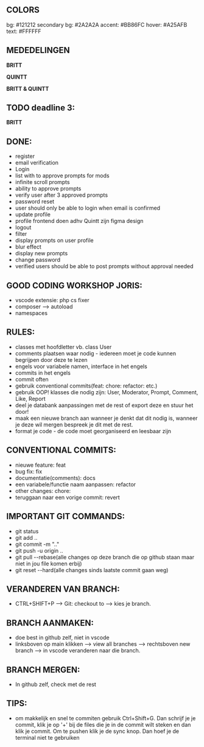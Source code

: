COLORS
-------------------
bg: #121212
secondary bg: #2A2A2A
accent: #BB86FC
hover: #A25AFB
text: #FFFFFF

MEDEDELINGEN
----------------

**BRITT** 

**QUINTT**

**BRITT & QUINTT**

TODO deadline 3:
------------------
**BRITT**

DONE:
------------------
- register
- email verification
- Login
- list with to approve prompts for mods
- infinite scroll prompts
- ability to approve prompts
- verify user after 3 approved prompts
- password reset
- user should only be able to login when email is confirmed
- update profile
- profile frontend doen adhv Quintt zijn figma design
- logout
- filter
- display prompts on user profile
- blur effect
- display new prompts
- change password
- verified users should be able to post prompts without approval needed

GOOD CODING WORKSHOP JORIS:
-----------------
- vscode extensie: php cs fixer
- composer --> autoload
- namespaces

RULES:
-----------------
- classes met hoofdletter vb. class User
- comments plaatsen waar nodig - iedereen moet je code kunnen begrijpen door deze te lezen
- engels voor variabele namen, interface in het engels
- commits in het engels
- commit often
- gebruik conventional commits(feat: chore: refactor: etc.)
- gebruik OOP! klasses die nodig zijn: User, Moderator, Prompt, Comment, Like, Report
- deel je databank aanpassingen met de rest of export deze en stuur het door!
- maak een nieuwe branch aan wanneer je denkt dat dit nodig is, wanneer je deze wil mergen bespreek je dit met de rest. 
- format je code - de code moet georganiseerd en leesbaar zijn

CONVENTIONAL COMMITS:
---------------------------
- nieuwe feature: feat
- bug fix: fix
- documentatie(comments): docs
- een variabele/functie naam aanpassen: refactor
- other changes: chore:
- teruggaan naar een vorige commit: revert

IMPORTANT GIT COMMANDS:
-------------------------
- git status
- git add ..
- git commit -m ".."
- git push -u origin ..
- git pull --rebase(alle changes op deze branch die op github staan maar niet in jou file komen erbij)
- git reset --hard(alle changes sinds laatste commit gaan weg)

VERANDEREN VAN BRANCH:
--------------------------
- CTRL+SHIFT+P --> Git: checkout to --> kies je branch. 

BRANCH AANMAKEN:
--------------------------
- doe best in github zelf, niet in vscode
- linksboven op main klikken --> view all branches --> rechtsboven new branch --> in vscode veranderen naar die branch.

BRANCH MERGEN:
------------------------
- In github zelf, check met de rest

TIPS:
--------------------------
-  om makkelijk en snel te commiten gebruik Ctrl+Shift+G. Dan schrijf je je commit, klik je op '+' bij de files die je in de commit wilt steken
   en dan klik je commit. Om te pushen klik je de sync knop. Dan hoef je de terminal niet te gebruiken
